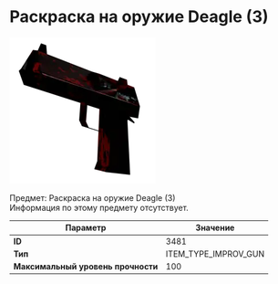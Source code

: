 # Раскраска на оружие Deagle (3)

![Item Image](../img/3481.webp?raw=true)

Предмет: Раскраска на оружие Deagle (3)<br>Информация по этому предмету отсутствует.


| Параметр | Значение |
|----------|----------|
| **ID** | 3481 |
| **Тип** | ITEM_TYPE_IMPROV_GUN |
| **Максимальный уровень прочности** | 100 |


